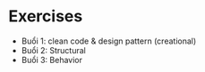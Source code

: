 # Exercises
- Buổi 1: clean code & design pattern (creational)
- Buổi 2: Structural
- Buổi 3: Behavior